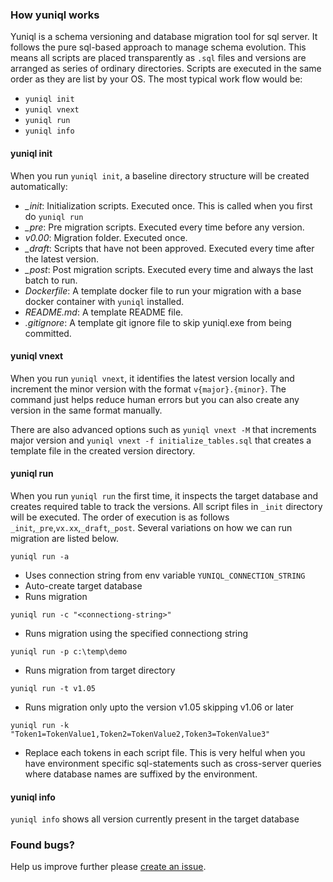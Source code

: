 ### How yuniql works

Yuniql is a schema versioning and database migration tool for sql server. It follows the pure sql-based approach to manage schema evolution. This means all scripts are placed transparently as `.sql` files and versions are arranged as series of ordinary directories. Scripts are executed in the same order as they are list by your OS. The most typical work flow would be:
- `yuniql init`
- `yuniql vnext`
- `yuniql run`
- `yuniql info`

#### yuniql init
When you run `yuniql init`, a baseline directory structure will be created automatically: 
- *_init*: Initialization scripts. Executed once. This is called when you first do `yuniql run`
- *_pre*: Pre migration scripts. Executed every time before any version. 
- *v0.00*: Migration folder. Executed once.
- *_draft*: Scripts that have not been approved. Executed every time after the latest version.
- *_post*: Post migration scripts. Executed every time and always the last batch to run.
- *Dockerfile*: A template docker file to run your migration with a base docker container with `yuniql` installed.
- *README.md*: A template README file.
- *.gitignore*: A template git ignore file to skip yuniql.exe from being committed.

#### yuniql vnext
When you run `yuniql vnext`, it identifies the latest version locally and increment the minor version with the format `v{major}.{minor}`. The command just helps reduce human errors but you can also create any version in the same format manually. 

There are also advanced options such as `yuniql vnext -M` that increments major version and `yuniql vnext -f initialize_tables.sql` that creates a template file in the created version directory.

#### yuniql run
When you run `yuniql run` the first time, it inspects the target database and creates required table to track the versions. All script files in `_init` directory will be executed. The order of execution is as follows `_init`,`_pre`,`vx.xx`,`_draft`,`_post`. Several variations on how we can run migration are listed below.

`yuniql run -a`
- Uses connection string from env variable `YUNIQL_CONNECTION_STRING`
- Auto-create target database
- Runs migration

`yuniql run -c "<connectiong-string>"`
- Runs migration using the specified connectiong string

`yuniql run -p c:\temp\demo`
- Runs migration from target directory

`yuniql run -t v1.05`
- Runs migration only upto the version v1.05 skipping v1.06 or later

`yuniql run -k "Token1=TokenValue1,Token2=TokenValue2,Token3=TokenValue3"`
- Replace each tokens in each script file. This is very helful when you have environment specific sql-statements such as cross-server queries where database names are suffixed by the environment.
  
#### yuniql info

`yuniql info` shows all version currently present in the target database

### Found bugs?

Help us improve further please [create an issue](https://github.com/rdagumampan/yuniql/issues/new).
